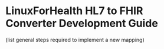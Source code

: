 # LinuxForHealth HL7 to FHIR Converter Development Guide

(list general steps required to implement a new mapping)
